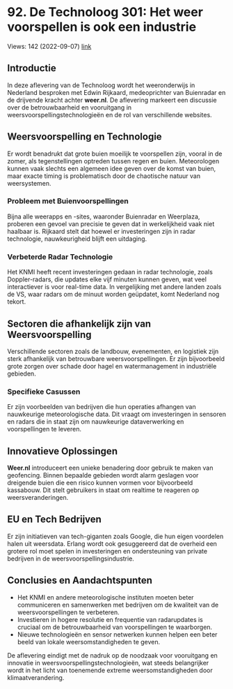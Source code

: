 # 92. De Technoloog 301: Het weer voorspellen is ook een industrie
Views: 142 (2022-09-07) [link](https://www.youtube.com/watch?v=--8vUMHFVJU)


 ## Introductie
In deze aflevering van de Technoloog wordt het weeronderwijs in Nederland besproken met Edwin Rijkaard, medeoprichter van Buienradar en de drijvende kracht achter **weer.nl**. De aflevering markeert een discussie over de betrouwbaarheid en vooruitgang in weersvoorspellingstechnologieën en de rol van verschillende websites.

## Weersvoorspelling en Technologie
Er wordt benadrukt dat grote buien moeilijk te voorspellen zijn, vooral in de zomer, als tegenstellingen optreden tussen regen en buien. Meteorologen kunnen vaak slechts een algemeen idee geven over de komst van buien, maar exacte timing is problematisch door de chaotische natuur van weersystemen.

### Probleem met Buienvoorspellingen
Bijna alle weerapps en -sites, waaronder Buienradar en Weerplaza, proberen een gevoel van precisie te geven dat in werkelijkheid vaak niet haalbaar is. Rijkaard stelt dat hoewel er investeringen zijn in radar technologie, nauwkeurigheid blijft een uitdaging.

### Verbeterde Radar Technologie
Het KNMI heeft recent investeringen gedaan in radar technologie, zoals Doppler-radars, die updates elke vijf minuten kunnen geven, wat veel interactiever is voor real-time data. In vergelijking met andere landen zoals de VS, waar radars om de minuut worden geüpdatet, komt Nederland nog tekort.

## Sectoren die afhankelijk zijn van Weersvoorspelling
Verschillende sectoren zoals de landbouw, evenementen, en logistiek zijn sterk afhankelijk van betrouwbare weersvoorspellingen. Er zijn bijvoorbeeld grote zorgen over schade door hagel en watermanagement in industriële gebieden.

### Specifieke Casussen
Er zijn voorbeelden van bedrijven die hun operaties afhangen van nauwkeurige meteorologische data. Dit vraagt om investeringen in sensoren en radars die in staat zijn om nauwkeurige dataverwerking en voorspellingen te leveren.

## Innovatieve Oplossingen
**Weer.nl** introduceert een unieke benadering door gebruik te maken van geofencing. Binnen bepaalde gebieden wordt alarm geslagen voor dreigende buien die een risico kunnen vormen voor bijvoorbeeld kassabouw. Dit stelt gebruikers in staat om realtime te reageren op weersveranderingen.

## EU en Tech Bedrijven
Er zijn initiatieven van tech-giganten zoals Google, die hun eigen voordelen halen uit weersdata. Erlang wordt ook gesuggereerd dat de overheid een grotere rol moet spelen in investeringen en ondersteuning van private bedrijven in de weersvoorspellingsindustrie.

## Conclusies en Aandachtspunten
- Het KNMI en andere meteorologische instituten moeten beter communiceren en samenwerken met bedrijven om de kwaliteit van de weersvoorspellingen te verbeteren.
- Investieren in hogere resolutie en frequentie van radarupdates is cruciaal om de betrouwbaarheid van voorspellingen te waarborgen.
- Nieuwe technologieën en sensor netwerken kunnen helpen een beter beeld van lokale weersomstandigheden te geven.

De aflevering eindigt met de nadruk op de noodzaak voor vooruitgang en innovatie in weersvoorspellingstechnologieën, wat steeds belangrijker wordt in het licht van toenemende extreme weersomstandigheden door klimaatverandering.